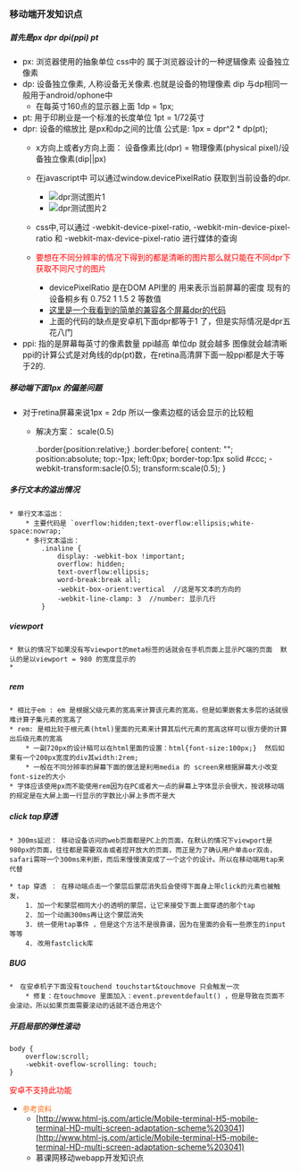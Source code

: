 ### 移动端开发知识点

##### 首先是px dpr dpi(ppi) pt 

* px: 浏览器使用的抽象单位 css中的 属于浏览器设计的一种逻辑像素  设备独立像素
* dp: 设备独立像素, 人称设备无关像素.也就是设备的物理像素 dip 与dp相同一般用于android/ophone中 
    * 在每英寸160点的显示器上面 1dp = 1px;
* pt: 用于印刷业是一个标准的长度单位  1pt = 1/72英寸
* dpr: 设备的缩放比 是px和dp之间的比值  公式是: 1px = dpr^2 * dp(pt);
    * x方向上或者y方向上面： 设备像素比(dpr) = 物理像素(physical pixel)/设备独立像素(dip||px)
   
    * 在javascript中 可以通过window.devicePixelRatio 获取到当前设备的dpr.
        * ![dpr测试图片1](http://7xlqb6.com1.z0.glb.clouddn.com/dpr%E6%B5%8B%E8%AF%95%E5%9B%BE%E7%89%871.png)
        * ![dpr测试图片2](http://7xlqb6.com1.z0.glb.clouddn.com/dpr%E6%B5%8B%E8%AF%95%E5%9B%BE%E7%89%872.png)
    * css中,可以通过 -webkit-device-pixel-ratio, -webkit-min-device-pixel-ratio 和 -webkit-max-device-pixel-ratio 进行媒体的查询 
    * <font color = "red">要想在不同分辨率的情况下得到的都是清晰的图片那么就只能在不同dpr下获取不同尺寸的图片</font>
        * devicePixelRatio 是在DOM API里的 用来表示当前屏幕的密度  现有的设备桐乡有 0.752 1 1.5 2 等数值 
        * [这里是一个我看到的简单的兼容各个屏幕dpr的代码](https://github.com/amfe/lib-flexible/issues/11)
        * 上面的代码的缺点是安卓机下面dpr都等于1 了，但是实际情况是dpr五花八门 
* ppi: 指的是屏幕每英寸的像素数量 ppi越高 单位dp 就会越多 图像就会越清晰 ppi的计算公式是对角线的dp(pt)数，在retina高清屏下面一般ppi都是大于等于2的.

##### 移动端下面1px 的偏差问题

* 对于retina屏幕来说1px = 2dp 所以一像素边框的话会显示的比较粗
    * 解决方案： scale(0.5)
    
        .border{position:relative;}
        .border:before{
            content: "";
            position:absolute;
            top:-1px;
            left:0px;
            border-top:1px solid #ccc;
            -webkit-transform:sacle(0.5);
            transform:scale(0.5);
        }

##### 多行文本的溢出情况
    * 单行文本溢出：
        * 主要代码是 `overflow:hidden;text-overflow:ellipsis;white-space:nowrap;`
        * 多行文本溢出：
            .inaline {
                display: -webkit-box !important;
                overflow: hidden;
                text-overflow:ellipsis;
                word-break:break all;
                -webkit-box-orient:vertical  //这是写文本的方向的
                -webkit-line-clamp: 3  //number: 显示几行
            }

##### viewport 
    * 默认的情况下如果没有写viewport的meta标签的话就会在手机页面上显示PC端的页面  默认的是以viewport = 980 的宽度显示的
    * 
    
##### rem 
    * 相比于em : em 是根据父级元素的宽高来计算该元素的宽高，但是如果嵌套太多层的话就很难计算子集元素的宽高了
    * rem: 是相比较于根元素(html)里面的元素来计算其后代元素的宽高这样可以很方便的计算出后级元素的宽高
        * 一副720px的设计稿可以在html里面的设置：html{font-size:100px;}  然后如果有一个200px宽度的div其width:2rem;
        * 一般在不同分辨率的屏幕下面的做法是利用media 的 screen来根据屏幕大小改变font-size的大小
    * 字体应该使用px而不能使用rem因为在PC或者大一点的屏幕上字体显示会很大，按说移动端的规定是在大屏上面一行显示的字数比小屏上多而不是大
    
##### click tap穿透
    * 300ms延迟： 移动设备访问的web页面都是PC上的页面，在默认的情况下viewport是980px的页面，往往都是需要双击或者捏开放大的页面，而正是为了确认用户单击or双击，safari需呀一个300ms来判断，而后来慢慢演变成了一个这个的设计。所以在移动端用tap来代替
    
    * tap 穿透 ： 在移动端点击一个蒙层后蒙层消失后会使得下面身上带click的元素也被触发，
        1. 加一个和蒙层相同大小的透明的蒙层，让它来接受下面上面穿透的那个tap 
        2. 加一个动画300ms再让这个蒙层消失
        3. 统一使用tap事件 ，但是这个方法不是很靠谱，因为在里面的会有一些原生的input 等等
        4. 改用fastclick库

##### BUG

    *　在安卓机子下面没有touchend touchstart&touchmove 只会触发一次
        * 修复：在touchmove 里面加入：event.preventdefault() ，但是导致在页面不会滚动，所以如果页面需要滚动的话就不适合用这个


##### 开启局部的弹性滚动

    body {
        overflow:scroll;
        -webkit-oveflow-scrolling: touch;
    }
    
<font color = "red">安卓不支持此功能</font>

    
* <font color = "#F87219" size = "2px"> 参考资料</font>
    * [http://www.html-js.com/article/Mobile-terminal-H5-mobile-terminal-HD-multi-screen-adaptation-scheme%203041](http://www.html-js.com/article/Mobile-terminal-H5-mobile-terminal-HD-multi-screen-adaptation-scheme%203041)
    * 慕课网移动webapp开发知识点
